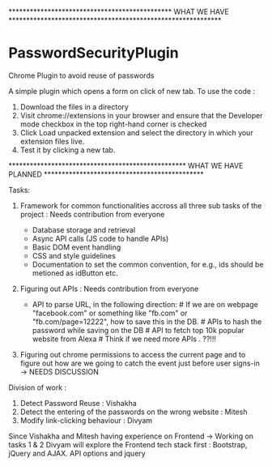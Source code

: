 ********************************************** WHAT WE HAVE ************************************************************
# PasswordSecurityPlugin
Chrome Plugin to avoid reuse of passwords

A simple plugin which opens a form on click of new tab.
To use the code :

1) Download the files in a directory
2) Visit chrome://extensions in your browser and ensure that the Developer mode checkbox in the top right-hand corner is checked
3) Click Load unpacked extension and select the directory in which your extension files live.
4) Test it by clicking a new tab.

************************************************** WHAT WE HAVE PLANNED *********************************************

Tasks:

1. Framework for common functionalities accross all three sub tasks of the project : Needs contribution from everyone
    * Database storage and retrieval  
    * Async API calls (JS code to handle APIs)
    * Basic DOM event handling
    * CSS and style guidelines
    * Documentation to set the common convention, for e.g., ids should be metioned as idButton etc.
    
 2. Figuring out APIs : Needs contribution from everyone
    * API to parse URL, in the following direction:
              # If we are on webpage "facebook.com" or something like "fb.com" or "fb.com/page=12222", how to save this
                in the DB.
              # APIs to hash the password while saving on the DB
              # API to fetch top 10k popular website from Alexa
              # Think if we need more APIs . ??!!!
              
3. Figuring out chrome permissions to access the current page and to figure out how are we going to catch the event just before user signs-in -> NEEDS DISCUSSION

Division of work : 

1) Detect Password Reuse : Vishakha
2) Detect the entering of the passwords on the wrong website : Mitesh
3) Modify link-clicking behaviour : Divyam

Since Vishakha and Mitesh having experience on Frontend -> Working on tasks 1 & 2
Divyam will explore the Frontend tech stack first : Bootstrap, jQuery and AJAX. API options and jquery 
